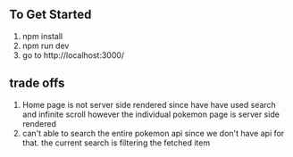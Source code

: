 ## To Get Started

1. npm install
2. npm run dev
3. go to http://localhost:3000/

## trade offs

1. Home page is not server side rendered since have have used search and infinite scroll however the individual pokemon page is server side rendered
2. can't able to search the entire pokemon api since we don't have api for that. the current search is filtering the fetched item
